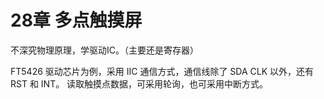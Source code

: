 # 28章 多点触摸屏

不深究物理原理，学驱动IC。（主要还是寄存器）

FT5426 驱动芯片为例，采用 IIC 通信方式，通信线除了 SDA CLK 以外，还有 RST 和 INT。
读取触摸点数据，可采用轮询，也可采用中断方式。